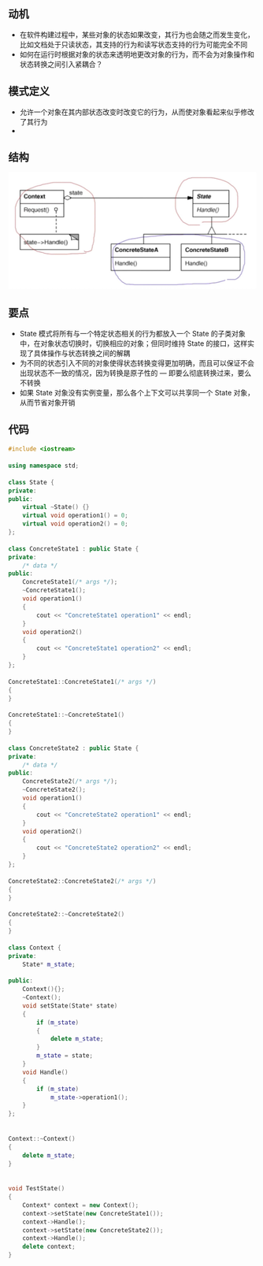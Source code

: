 ## 动机
* 在软件构建过程中，某些对象的状态如果改变，其行为也会随之而发生变化，比如文档处于只读状态，其支持的行为和读写状态支持的行为可能完全不同
* 如何在运行时根据对象的状态来透明地更改对象的行为，而不会为对象操作和状态转换之间引入紧耦合？

## 模式定义
* 允许一个对象在其内部状态改变时改变它的行为，从而使对象看起来似乎修改了其行为
* 
## 结构
![](./pics/%E7%8A%B6%E6%80%81%E6%A8%A1%E5%BC%8F.jpeg)
## 要点
* State 模式将所有与一个特定状态相关的行为都放入一个 State 的子类对象中，在对象状态切换时，切换相应的对象；但同时维持 State 的接口，这样实现了具体操作与状态转换之间的解耦
* 为不同的状态引入不同的对象使得状态转换变得更加明确，而且可以保证不会出现状态不一致的情况，因为转换是原子性的 — 即要么彻底转换过来，要么不转换
* 如果 State 对象没有实例变量，那么各个上下文可以共享同一个 State 对象，从而节省对象开销


## 代码

```cpp
#include <iostream>

using namespace std;

class State {
private:
public:
    virtual ~State() {}
    virtual void operation1() = 0;
    virtual void operation2() = 0;
};

class ConcreteState1 : public State {
private:
    /* data */
public:
    ConcreteState1(/* args */);
    ~ConcreteState1();
    void operation1()
    {
        cout << "ConcreteState1 operation1" << endl;
    }
    void operation2()
    {
        cout << "ConcreteState1 operation2" << endl;
    }
};

ConcreteState1::ConcreteState1(/* args */)
{
}

ConcreteState1::~ConcreteState1()
{
}

class ConcreteState2 : public State {
private:
    /* data */
public:
    ConcreteState2(/* args */);
    ~ConcreteState2();
    void operation1()
    {
        cout << "ConcreteState2 operation1" << endl;
    }
    void operation2()
    {
        cout << "ConcreteState2 operation2" << endl;
    }
};

ConcreteState2::ConcreteState2(/* args */)
{
}

ConcreteState2::~ConcreteState2()
{
}

class Context {
private:
    State* m_state;

public:
    Context(){};
    ~Context();
    void setState(State* state)
    {
        if (m_state)
        {
            delete m_state;
        }
        m_state = state;
    }
    void Handle()
    {
        if (m_state)
            m_state->operation1();
    }
};


Context::~Context()
{
    delete m_state;
}


void TestState()
{
    Context* context = new Context();
    context->setState(new ConcreteState1());
    context->Handle();
    context->setState(new ConcreteState2());
    context->Handle();
    delete context;
}
```
